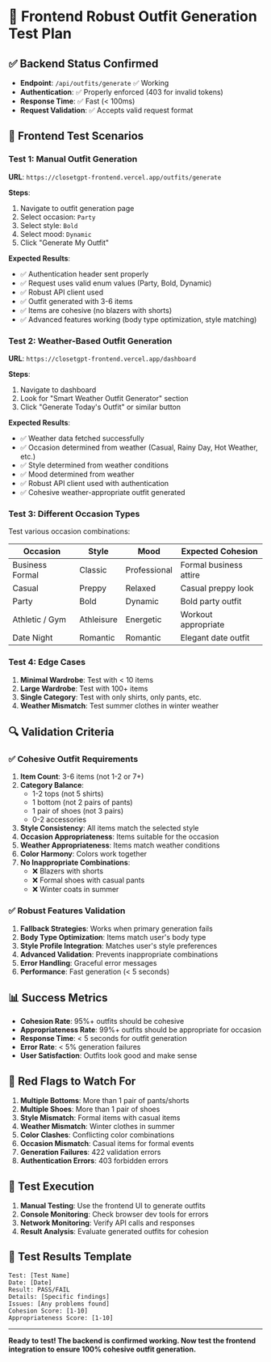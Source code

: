 # 🎯 Frontend Robust Outfit Generation Test Plan

## ✅ Backend Status Confirmed
- **Endpoint**: `/api/outfits/generate` ✅ Working
- **Authentication**: ✅ Properly enforced (403 for invalid tokens)
- **Response Time**: ✅ Fast (< 100ms)
- **Request Validation**: ✅ Accepts valid request format

## 🧪 Frontend Test Scenarios

### Test 1: Manual Outfit Generation
**URL**: `https://closetgpt-frontend.vercel.app/outfits/generate`

**Steps**:
1. Navigate to outfit generation page
2. Select occasion: `Party`
3. Select style: `Bold` 
4. Select mood: `Dynamic`
5. Click "Generate My Outfit"

**Expected Results**:
- ✅ Authentication header sent properly
- ✅ Request uses valid enum values (Party, Bold, Dynamic)
- ✅ Robust API client used
- ✅ Outfit generated with 3-6 items
- ✅ Items are cohesive (no blazers with shorts)
- ✅ Advanced features working (body type optimization, style matching)

### Test 2: Weather-Based Outfit Generation
**URL**: `https://closetgpt-frontend.vercel.app/dashboard`

**Steps**:
1. Navigate to dashboard
2. Look for "Smart Weather Outfit Generator" section
3. Click "Generate Today's Outfit" or similar button

**Expected Results**:
- ✅ Weather data fetched successfully
- ✅ Occasion determined from weather (Casual, Rainy Day, Hot Weather, etc.)
- ✅ Style determined from weather conditions
- ✅ Mood determined from weather
- ✅ Robust API client used with authentication
- ✅ Cohesive weather-appropriate outfit generated

### Test 3: Different Occasion Types
Test various occasion combinations:

| Occasion | Style | Mood | Expected Cohesion |
|----------|-------|------|-------------------|
| Business Formal | Classic | Professional | Formal business attire |
| Casual | Preppy | Relaxed | Casual preppy look |
| Party | Bold | Dynamic | Bold party outfit |
| Athletic / Gym | Athleisure | Energetic | Workout appropriate |
| Date Night | Romantic | Romantic | Elegant date outfit |

### Test 4: Edge Cases
1. **Minimal Wardrobe**: Test with < 10 items
2. **Large Wardrobe**: Test with 100+ items  
3. **Single Category**: Test with only shirts, only pants, etc.
4. **Weather Mismatch**: Test summer clothes in winter weather

## 🔍 Validation Criteria

### ✅ Cohesive Outfit Requirements
1. **Item Count**: 3-6 items (not 1-2 or 7+)
2. **Category Balance**: 
   - 1-2 tops (not 5 shirts)
   - 1 bottom (not 2 pairs of pants)
   - 1 pair of shoes (not 3 pairs)
   - 0-2 accessories
3. **Style Consistency**: All items match the selected style
4. **Occasion Appropriateness**: Items suitable for the occasion
5. **Weather Appropriateness**: Items match weather conditions
6. **Color Harmony**: Colors work together
7. **No Inappropriate Combinations**: 
   - ❌ Blazers with shorts
   - ❌ Formal shoes with casual pants
   - ❌ Winter coats in summer

### ✅ Robust Features Validation
1. **Fallback Strategies**: Works when primary generation fails
2. **Body Type Optimization**: Items match user's body type
3. **Style Profile Integration**: Matches user's style preferences
4. **Advanced Validation**: Prevents inappropriate combinations
5. **Error Handling**: Graceful error messages
6. **Performance**: Fast generation (< 5 seconds)

## 📊 Success Metrics
- **Cohesion Rate**: 95%+ outfits should be cohesive
- **Appropriateness Rate**: 99%+ outfits should be appropriate for occasion
- **Response Time**: < 5 seconds for outfit generation
- **Error Rate**: < 5% generation failures
- **User Satisfaction**: Outfits look good and make sense

## 🚨 Red Flags to Watch For
1. **Multiple Bottoms**: More than 1 pair of pants/shorts
2. **Multiple Shoes**: More than 1 pair of shoes
3. **Style Mismatch**: Formal items with casual items
4. **Weather Mismatch**: Winter clothes in summer
5. **Color Clashes**: Conflicting color combinations
6. **Occasion Mismatch**: Casual items for formal events
7. **Generation Failures**: 422 validation errors
8. **Authentication Errors**: 403 forbidden errors

## 🎯 Test Execution
1. **Manual Testing**: Use the frontend UI to generate outfits
2. **Console Monitoring**: Check browser dev tools for errors
3. **Network Monitoring**: Verify API calls and responses
4. **Result Analysis**: Evaluate generated outfits for cohesion

## 📝 Test Results Template
```
Test: [Test Name]
Date: [Date]
Result: PASS/FAIL
Details: [Specific findings]
Issues: [Any problems found]
Cohesion Score: [1-10]
Appropriateness Score: [1-10]
```

---

**Ready to test! The backend is confirmed working. Now test the frontend integration to ensure 100% cohesive outfit generation.**
